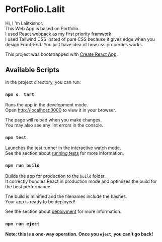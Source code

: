 # PortFolio.Lalit

Hi, I 'm Lalitkishor.
<br/>
This Web App is based on Portfolio.
<br/>
I used React webpack as my first priority framwork.
<br/> I used Tailwind CSS insted of pure CSS because it gives edge when you design Front-End. You just have idea of how css properties works.
<br/>



This project was bootstrapped with [Create React App](https://github.com/facebook/create-react-app).

## Available Scripts

In the project directory, you can run:

### `npm s  tart`

Runs the app in the development mode.\
Open [http://localhost:3000](http://localhost:3000) to view it in your browser.

The page will reload when you make changes.\
You may also see any lint errors in the console.

### `npm test`

Launches the test runner in the interactive watch mode.\
See the section about [running tests](https://facebook.github.io/create-react-app/docs/running-tests) for more information.

### `npm run build`

Builds the app for production to the `build` folder.\
It correctly bundles React in production mode and optimizes the build for the best performance.

The build is minified and the filenames include the hashes.\
Your app is ready to be deployed!

See the section about [deployment](https://facebook.github.io/create-react-app/docs/deployment) for more information.

### `npm run eject`

**Note: this is a one-way operation. Once you `eject`, you can't go back!**
